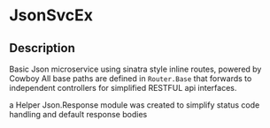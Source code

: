 # JsonSvcEx

## Description

Basic Json microservice using sinatra style inline routes, powered by Cowboy
All base paths are defined in `Router.Base` that forwards to independent controllers for simplified RESTFUL api interfaces.

a Helper Json.Response module was created to simplify status code handling and default response bodies
